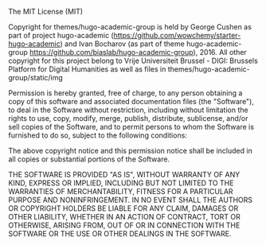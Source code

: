 The MIT License (MIT)

Copyright for themes/hugo-academic-group is held by George Cushen as part of project hugo-academic (https://github.com/wowchemy/starter-hugo-academic) and Ivan Bocharov (as part of theme hugo-academic-group https://github.com/biaslab/hugo-academic-group), 2016. All other copyright for this project belong to Vrije Universiteit Brussel - DIGI: Brussels Platform for Digital Humanities as well as files in themes/hugo-academic-group/static/img

Permission is hereby granted, free of charge, to any person obtaining a copy of
this software and associated documentation files (the "Software"), to deal in
the Software without restriction, including without limitation the rights to
use, copy, modify, merge, publish, distribute, sublicense, and/or sell copies of
the Software, and to permit persons to whom the Software is furnished to do so,
subject to the following conditions:

The above copyright notice and this permission notice shall be included in all
copies or substantial portions of the Software.

THE SOFTWARE IS PROVIDED "AS IS", WITHOUT WARRANTY OF ANY KIND, EXPRESS OR
IMPLIED, INCLUDING BUT NOT LIMITED TO THE WARRANTIES OF MERCHANTABILITY, FITNESS
FOR A PARTICULAR PURPOSE AND NONINFRINGEMENT. IN NO EVENT SHALL THE AUTHORS OR
COPYRIGHT HOLDERS BE LIABLE FOR ANY CLAIM, DAMAGES OR OTHER LIABILITY, WHETHER
IN AN ACTION OF CONTRACT, TORT OR OTHERWISE, ARISING FROM, OUT OF OR IN
CONNECTION WITH THE SOFTWARE OR THE USE OR OTHER DEALINGS IN THE SOFTWARE.
